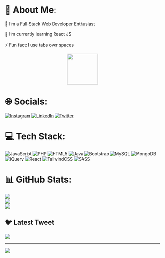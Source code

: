 # 💫 About Me:
🔭 I’m a Full-Stack Web Developer Enthusiast<br><br>🌱 I’m currently learning React JS <br><br>⚡ Fun fact: I use tabs over spaces

<div id="header" align="center">
  <img src="https://media.giphy.com/media/M9gbBd9nbDrOTu1Mqx/giphy.gif" width="100"/>
</div>

# 🌐 Socials:

[![Instagram](https://img.shields.io/badge/Instagram-%23E4405F.svg?logo=Instagram&logoColor=white)](https://instagram.com/haseebyousuff) [![LinkedIn](https://img.shields.io/badge/LinkedIn-%230077B5.svg?logo=linkedin&logoColor=white)](https://linkedin.com/in/haseebyousuf) [![Twitter](https://img.shields.io/badge/Twitter-%231DA1F2.svg?logo=Twitter&logoColor=white)](https://twitter.com/haseebyousuf) 

# 💻 Tech Stack:
![JavaScript](https://img.shields.io/badge/javascript-%23323330.svg?style=for-the-badge&logo=javascript&logoColor=%23F7DF1E) ![PHP](https://img.shields.io/badge/php-%23777BB4.svg?style=for-the-badge&logo=php&logoColor=white) ![HTML5](https://img.shields.io/badge/html5-%23E34F26.svg?style=for-the-badge&logo=html5&logoColor=white) ![Java](https://img.shields.io/badge/java-%23ED8B00.svg?style=for-the-badge&logo=java&logoColor=white) ![Bootstrap](https://img.shields.io/badge/bootstrap-%23563D7C.svg?style=for-the-badge&logo=bootstrap&logoColor=white) ![MySQL](https://img.shields.io/badge/mysql-%2300f.svg?style=for-the-badge&logo=mysql&logoColor=white) ![MongoDB](https://img.shields.io/badge/MongoDB-%234ea94b.svg?style=for-the-badge&logo=mongodb&logoColor=white) ![jQuery](https://img.shields.io/badge/jquery-%230769AD.svg?style=for-the-badge&logo=jquery&logoColor=white) ![React](https://img.shields.io/badge/react-%2320232a.svg?style=for-the-badge&logo=react&logoColor=%2361DAFB) ![TailwindCSS](https://img.shields.io/badge/tailwindcss-%2338B2AC.svg?style=for-the-badge&logo=tailwind-css&logoColor=white) ![SASS](https://img.shields.io/badge/SASS-hotpink.svg?style=for-the-badge&logo=SASS&logoColor=white)
# 📊 GitHub Stats:
![](https://github-readme-stats.vercel.app/api?username=haseebyousuf&theme=react&hide_border=true&include_all_commits=false&count_private=false)<br/>
![](https://github-readme-streak-stats.herokuapp.com/?user=haseebyousuf&theme=react&hide_border=true)<br/>
![](https://github-readme-stats.vercel.app/api/top-langs/?username=haseebyousuf&theme=react&hide_border=true&include_all_commits=false&count_private=false&layout=compact)

## 🐦 Latest Tweet
[![](https://gtce.itsvg.in/api?username=haseebyousuf)](https://github.com/VishwaGauravIn/github-twitter-card-embed)

---
[![](https://visitcount.itsvg.in/api?id=haseebyousuff&icon=0&color=1)](https://visitcount.itsvg.in)
